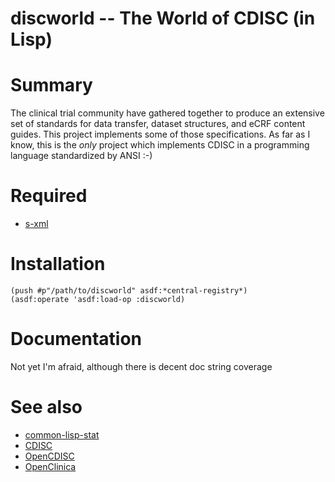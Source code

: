 
# discworld -- The World of CDISC (in Lisp)

# Summary

The clinical trial community have gathered together to
produce an extensive set of standards for data transfer,
dataset structures, and eCRF content guides.  This
project implements some of those specifications.  As
far as I know, this is the *only* project which implements
CDISC in a programming language standardized by ANSI :-)

# Required

* [s-xml](http://common-lisp.net/project/s-xml/)

# Installation

    (push #p"/path/to/discworld" asdf:*central-registry*)
    (asdf:operate 'asdf:load-op :discworld)

# Documentation

Not yet I'm afraid, although there is decent doc string coverage


# See also

* [common-lisp-stat](http://github.com/blindglobe/common-lisp-stat)
* [CDISC](http://www.cdisc.org/standards)
* [OpenCDISC](http://www.opencdisc.org/)
* [OpenClinica](http://www.openclinica.org/)

